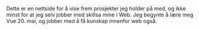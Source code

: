 Dette er en nettside for å vise frem prosjekter jeg holder på med, og ikke minst for 
at jeg selv jobber med skillsa mine i Web. Jeg begynte å lære meg Vue 20. mai, og jobber
med å få kunskap innenfor web også.
